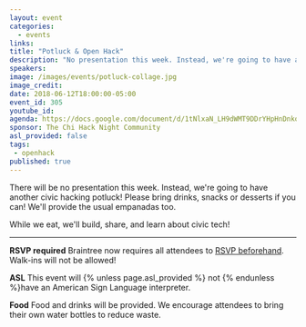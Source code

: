```yaml
---
layout: event
categories: 
  - events
links:
title: "Potluck & Open Hack"
description: "No presentation this week. Instead, we're going to have another civic hacking potluck! If you'd like, please bring drinks, snacks or desserts! We'll provide the usual empanadas too. While we eat, we'll build, share, and learn about civic tech!"
speakers:
image: /images/events/potluck-collage.jpg
image_credit: 
date: 2018-06-12T18:00:00-05:00
event_id: 305
youtube_id: 
agenda: https://docs.google.com/document/d/1tNlxaN_LH9dWMT9DDrYHpHnDnkqRvZ4h8yQIxGxUnH8/edit#
sponsor: The Chi Hack Night Community
asl_provided: false
tags: 
 - openhack
published: true
---
```


There will be no presentation this week. Instead, we're going to have another civic hacking potluck! Please bring drinks, snacks or desserts if you can! We'll provide the usual empanadas too.

While we eat, we'll build, share, and learn about civic tech!

---

**RSVP required** Braintree now requires all attendees to [RSVP beforehand](https://www.eventbrite.com/e/chi-hack-night-registration-41703945624). Walk-ins will not be allowed!

**ASL** This event will {% unless page.asl_provided %} not {% endunless %}have an American Sign Language interpreter.

**Food** Food and drinks will be provided. We encourage attendees to bring their own water bottles to reduce waste.
